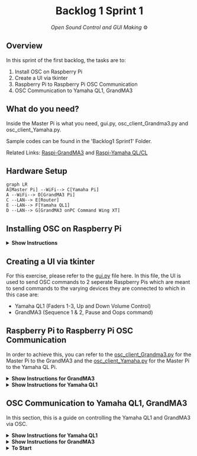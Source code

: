 <h1 align="center">
  Backlog 1 Sprint 1
</h1>

<p align="center">
  <i align="center">Open Sound Control and GUI Making </i>⚙️
</p>


## Overview
In this sprint of the first backlog, the tasks are to:
1. Install OSC on Raspberry Pi
2. Create a UI via tkinter
3. Raspberry Pi to Raspberry Pi OSC Communication
4. OSC Communication to Yamaha QL1, GrandMA3

## What do you need?
Inside the Master Pi is what you need, gui.py, osc_client_Grandma3.py and osc_client_Yamaha.py.

Sample codes can be found in the 'Backlog1 Sprint1' Folder.

Related Links: 
[Raspi-GrandMA3](https://github.com/huats-club/oscstarterkit/tree/main/tutorial5) and
[Raspi-Yamaha QL/CL](https://github.com/huats-club/oscstarterkit/tree/main/tutorial4)

## Hardware Setup
```mermaid
graph LR
A[Master Pi] --WiFi--> C[Yamaha Pi]
A --WiFi--> D[GrandMA3 Pi]
C --LAN--> E[Router]
E --LAN--> F[Yamaha QL1]
D --LAN--> G[GrandMA3 onPC Command Wing XT]

```

## Installing OSC on Raspberry Pi

<details><summary><b>Show Instructions</b></summary>
  
1. Install Python-OSC on **Raspberry Pi**:

    ```sh
    pip3 install python-osc==1.8.1
    ```

</details>

## Creating a UI via tkinter

For this exercise, please refer to the [gui.py](./Master%20pi/gui.py) file here.
In this file, the UI is used to send OSC commands to 2 seperate Raspberry Pis which are meant to send commands to the varying devices they are connected to which in this case are:
- Yamaha QL1 (Faders 1-3, Up and Down Volume Control)
- GrandMA3 (Sequence 1 & 2, Pause and Oops command)

## Raspberry Pi to Raspberry Pi OSC Communication
In order to achieve this, you can refer to the [osc_client_Grandma3.py](./Master%20pi/osc_client_Grandma3.py) for the Master Pi to the GrandMA3 and the [osc_client_Yamaha.py](./Master%20pi/osc_client_Yamaha.py) for the Master Pi to the Yamaha QL Pi.

<details><summary><b>Show Instructions for GrandMA3</b></summary>
  
Refer to the [osc_client_Grandma3.py](./Master%20pi/osc_client_Grandma3.py) where on Line 18 and 19, you will have to configure the `PI_A_ADDR` and the `PORT` to match that of your GrandMA3 Pi

```
PI_A_ADDR = "192.168.254.137"		# ip of GrandMA3 ras pi (When swapping network please check)
PORT = 23
addr = "/print"
```

After which, you will need to insert the [GrandMa3TestingComm.py](./Grandma3%20pi/GrandMa3TestingComm.py) and change the IP addresses respectively at Line 5 and 6 where the `receiver_ip` and the `receiver_port` should be that of the GrandMA pi.

```
receiver_ip = "192.168.254.72"
receiver_port = 23
```

Alongside that, you will need to change the OSC Client address to that of the GrandMA3 on line 9 to 11 where you need to change `Yamaha` and `Port` to the respective IP address and Port of the GrandMA console.

```
Yamaha = "192.168.254.142"  # IP of the laptop running the GrandMA3Commands.py script
Port = 8000
osc_address = ""
```
</details>

<details><summary><b>Show Instructions for Yamaha QL1</b></summary>

Refer to the [osc_client_Yamaha.py](./Master%20pi/osc_client_Yamaha.py) where Line 19 and 20 you will have to configure the `PI_A_ADDR` and the `port` to the respective IP address and port number as the Yamaha Pi.

```
PI_A_ADDR = "192.168.254.72"		# ip of GrandMA3 ras pi (When swapping network please check)
PORT = 23
addr = "/print"
```

Following that, you will have to go to [osc_server.py](./Yamaha%20pi/osc_server.py) where in Lines 6 and 7, you will have to change the `receiver_ip` and `port` to the respective IP address and port number as the Yamaha Pi

```
receiver_ip = "192.168.254.72"
receiver_port = 23
```

After doing this, you will also have to navigate to [command.py](./Yamaha%20pi/command.py) where in lines 11 and 13, you must configure the `host` and `port`. Ensure that for the `port` it is always at `49280`

```
# Host is console's IP
host ="192.168.1.128"
# Port must be 49280
port =49280
```
</details>

## OSC Communication to Yamaha QL1, GrandMA3
In this section, this is a guide on controlling the Yamaha QL1 and GrandMA3 via OSC.
<details><summary><b>Show Instructions for Yamaha QL1</b></summary>
  
1.  Assuming that your virtual environment has been set up, download master pi folder and place it in your virtual environment folder
2. If you wish to change the values of the Yamaha faders:

    ```
    def yamahafader1Up():
  	rangeconvert1()
  	global PI_A_ADDR
  	global PORT
  	global addr
  	msg = "set MIXER:Current/InCh/Fader/Level 0 0 {NewValue1} "	
  	print(NewValue1)
  	send_message(PI_A_ADDR, PORT, addr, msg)
    ```

</details>

<details><summary><b>Show Instructions for GrandMA3</b></summary>

1.  If you wish for the buttons to change commands, please edit:
    ```
    def sequence1_osc():
  	global PI_A_ADDR
  	global PORT
  	global addr
  	#msg = "OSC Sequence 1 from pi"
  	msg = "Go+ Exec 201 Executor 202 At 0 "    #Change the msg by using GrandMA3
  	send_message(PI_A_ADDR, PORT, addr, msg)
    ```

</details>


<details><summary><b>To Start</b></summary>
1.  Enter virtual environment:
  
```
source <environment_folder>/bin/activate
```
2. Change Directory:

```
cd {folder where environment was created, eg cd john}
```
   
3.To start the program:
      
   ```
   sudo ~/<venv_name>/bin/python gui.py
   ```

      
</details>
